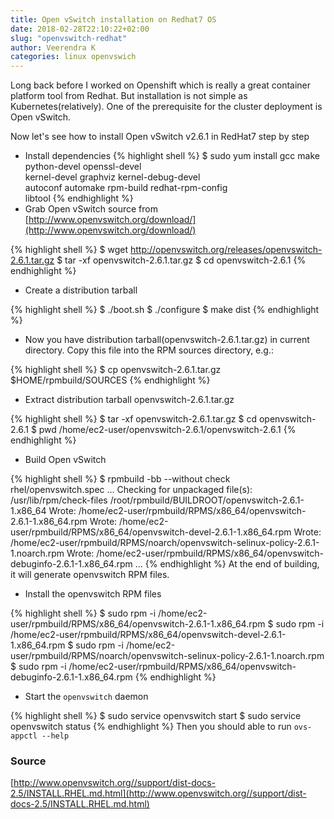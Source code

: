 ```yaml
---
title: Open vSwitch installation on Redhat7 OS
date: 2018-02-28T22:10:22+02:00
slug: "openvswitch-redhat"
author: Veerendra K
categories: linux openvswich
---
```


Long back before I worked on Openshift which is really a great container platform tool from Redhat. But installation is not simple as Kubernetes(relatively). One of the prerequisite for the cluster deployment is Open vSwitch.

Now let's see how to install Open vSwitch v2.6.1 in RedHat7 step by step

* Install dependencies
{% highlight shell %}
$ sudo yum install gcc make python-devel openssl-devel \
       kernel-devel graphviz kernel-debug-devel \
       autoconf automake rpm-build redhat-rpm-config \
       libtool
{% endhighlight %}
* Grab Open vSwitch source from [http://www.openvswitch.org/download/](http://www.openvswitch.org/download/)

{% highlight shell %}
$ wget http://openvswitch.org/releases/openvswitch-2.6.1.tar.gz
$ tar -xf openvswitch-2.6.1.tar.gz
$ cd openvswitch-2.6.1
{% endhighlight %}

* Create a distribution tarball

{% highlight shell %}
$ ./boot.sh
$ ./configure
$ make dist
{% endhighlight %}

* Now you have distribution tarball(openvswitch-2.6.1.tar.gz) in current directory. Copy this file into the RPM sources directory, e.g.:

{% highlight shell %}
$ cp openvswitch-2.6.1.tar.gz $HOME/rpmbuild/SOURCES
{% endhighlight %}

* Extract distribution tarball openvswitch-2.6.1.tar.gz

{% highlight shell %}
$ tar -xf openvswitch-2.6.1.tar.gz
$ cd openvswitch-2.6.1
$ pwd
/home/ec2-user/openvswitch-2.6.1/openvswitch-2.6.1
{% endhighlight %}

* Build Open vSwitch

{% highlight shell %}
$ rpmbuild -bb --without check rhel/openvswitch.spec
...
Checking for unpackaged file(s): /usr/lib/rpm/check-files /root/rpmbuild/BUILDROOT/openvswitch-2.6.1-1.x86_64
Wrote: /home/ec2-user/rpmbuild/RPMS/x86_64/openvswitch-2.6.1-1.x86_64.rpm
Wrote: /home/ec2-user/rpmbuild/RPMS/x86_64/openvswitch-devel-2.6.1-1.x86_64.rpm
Wrote: /home/ec2-user/rpmbuild/RPMS/noarch/openvswitch-selinux-policy-2.6.1-1.noarch.rpm
Wrote: /home/ec2-user/rpmbuild/RPMS/x86_64/openvswitch-debuginfo-2.6.1-1.x86_64.rpm
...
{% endhighlight %}
At the end of building, it will generate openvswitch RPM files.

* Install the openvswitch RPM files

{% highlight shell %}
$ sudo rpm -i /home/ec2-user/rpmbuild/RPMS/x86_64/openvswitch-2.6.1-1.x86_64.rpm
$ sudo rpm -i /home/ec2-user/rpmbuild/RPMS/x86_64/openvswitch-devel-2.6.1-1.x86_64.rpm
$ sudo rpm -i /home/ec2-user/rpmbuild/RPMS/noarch/openvswitch-selinux-policy-2.6.1-1.noarch.rpm
$ sudo rpm -i /home/ec2-user/rpmbuild/RPMS/x86_64/openvswitch-debuginfo-2.6.1-1.x86_64.rpm
{% endhighlight %}

* Start the `openvswitch` daemon

{% highlight shell %}
$ sudo service openvswitch start
$ sudo service openvswitch status
{% endhighlight %}
Then you should able to run `ovs-appctl --help`

### Source
[http://www.openvswitch.org//support/dist-docs-2.5/INSTALL.RHEL.md.html](http://www.openvswitch.org//support/dist-docs-2.5/INSTALL.RHEL.md.html)